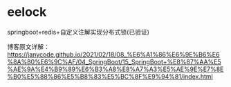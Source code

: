 # eelock
springboot+redis+自定义注解实现分布式锁(已验证)

博客原文详解：https://janycode.github.io/2021/02/18/08_%E6%A1%86%E6%9E%B6%E6%8A%80%E6%9C%AF/04_SpringBoot/15_SpringBoot+%E8%87%AA%E5%AE%9A%E4%B9%89%E6%B3%A8%E8%A7%A3%E5%AE%9E%E7%8E%B0%E5%88%86%E5%B8%83%E5%BC%8F%E9%94%81/index.html
